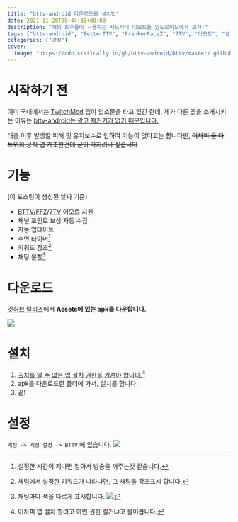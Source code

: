 ```yaml
---
title: "bttv-android 다운로드와 설치법"
date: 2021-11-28T00:44:30+00:00
description: "해외 트수들이 사용하는 서드파티 이모트를 안드로이드에서 보자!"
tags: ["bttv-android", "BetterTTV", "FrankerFaceZ", "7TV", "이모트", "설치법"]
categories: ["강좌"]
cover:
  image: "https://cdn.statically.io/gh/bttv-android/bttv/master/.github/bttvog.jpg"
---
```


# 시작하기 전
이미 국내에서는 [TwitchMod](https://t.me/pubTw) 앱이 입소문을 타고 있긴 한데, 제가 다른 앱을 소개시키는 이유는 [bttv-android는 광고 제거기가 없기 때문입니다.](https://github.com/bttv-android/bttv/issues/87#issuecomment-855405919)

대충 이후 발생할 피해 및 유지보수로 인하여 기능이 없다고는 합니다만, ~~어차피 둘 다 트위치 공식 앱 개조한건데 굳이 따지려나 싶습니다~~

# 기능
(이 포스팅이 생성된 날짜 기준)

- [BTTV](https://betterttv.com)/[FFZ](https://www.frankerfacez.com)/[7TV](https://7tv.app) 이모트 지원
- 채널 포인트 보상 자동 수집
- 자동 업데이트
- 수면 타이머[^1]
- 키워드 강조[^2]
- 채팅 분할[^3]

# 다운로드
[깃허브 릴리즈](https://github.com/bttv-android/bttv/releases/latest)에서 **Assets에 있는 apk를 다운합니다.**

![](https://cdn.statically.io/gh/bttv-android/bttv/master/.github/dltut.webp)

# 설치
1. [출처를 알 수 없는 앱 설치 권한을 키셔야 합니다.](https://extrememanual.net/34580)[^4]
2. apk를 다운로드한 폴더에 가서, 설치를 합니다.
3. 끝!

# 설정
`계정 -> 계정 설정 -> BTTV` 에 있습니다.
![](https://user-images.githubusercontent.com/50764666/143725246-5af6d4fd-fd15-4a3c-a75a-bb35640452a6.jpg)


[^1]: 설정한 시간이 지나면 알아서 방송을 꺼주는것 같습니다.
[^2]: 채팅에서 설정한 키워드가 나타나면, 그 채팅을 강조표시 합니다.
[^3]: 채팅마다 색을 다르게 표시합니다.
![](https://user-images.githubusercontent.com/50764666/143725729-d5a61439-a46c-4b75-a696-94521a207b06.jpg)
[^4]: 어차피 앱 설치 할려고 하면 권한 킬거냐고 물어봅니다.
